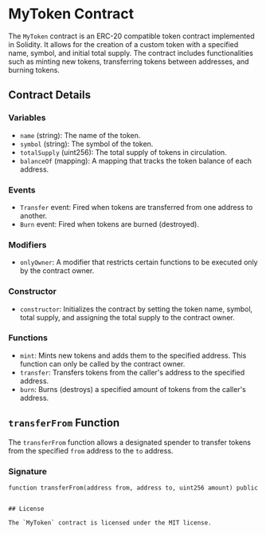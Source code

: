 # MyToken Contract

The `MyToken` contract is an ERC-20 compatible token contract implemented in Solidity. It allows for the creation of a custom token with a specified name, symbol, and initial total supply. The contract includes functionalities such as minting new tokens, transferring tokens between addresses, and burning tokens.

## Contract Details

### Variables

- `name` (string): The name of the token.
- `symbol` (string): The symbol of the token.
- `totalSupply` (uint256): The total supply of tokens in circulation.
- `balanceOf` (mapping): A mapping that tracks the token balance of each address.

### Events

- `Transfer` event: Fired when tokens are transferred from one address to another.
- `Burn` event: Fired when tokens are burned (destroyed).

### Modifiers

- `onlyOwner`: A modifier that restricts certain functions to be executed only by the contract owner.

### Constructor

- `constructor`: Initializes the contract by setting the token name, symbol, total supply, and assigning the total supply to the contract owner.

### Functions

- `mint`: Mints new tokens and adds them to the specified address. This function can only be called by the contract owner.
- `transfer`: Transfers tokens from the caller's address to the specified address.
- `burn`: Burns (destroys) a specified amount of tokens from the caller's address.

## `transferFrom` Function

The `transferFrom` function allows a designated spender to transfer tokens from the specified `from` address to the `to` address.

### Signature

```solidity
function transferFrom(address from, address to, uint256 amount) public


## License

The `MyToken` contract is licensed under the MIT license.
